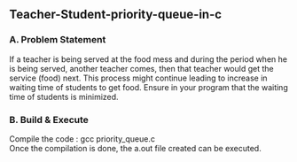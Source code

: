 ## Teacher-Student-priority-queue-in-c

### A. Problem Statement
 If a teacher is being served at the food mess and during the period when he is being served, another teacher comes, then that teacher would get the service (food) next. This process might continue leading to increase in waiting time of students to get food. Ensure in your program that the waiting time of students is minimized.

### B. Build & Execute
Compile the code : gcc priority_queue.c<br>
Once the compilation is done, the a.out file created can be executed.
